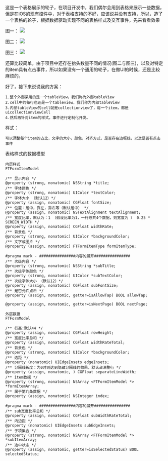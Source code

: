  这是一个表格展示的轮子，在项目开发中，我们偶尔会用到表格来展示一些数据，但是在iOS的现有控件中，对于表格支持的不好，应该说并没有支持，所以，造了一个表格的轮子，根据数据驱动实现不同的表格样式及交互事件，先来看看效果
 
 图一：
![](http://7qnbrb.com1.z0.glb.clouddn.com/form1.png)

图二：
![](http://7qnbrb.com1.z0.glb.clouddn.com/form2.png)

图三：
![](http://7qnbrb.com1.z0.glb.clouddn.com/form3.png)

还算比较简单，由于项目中还存在抬头数量不同的情况(图二与图三)，以及对特定的item具有点击事件，所以如果没有一个通用的轮子，在做UI的时候，还是比较麻烦的。

好了，接下来说说我的方案：
~~~
1.整个外部采用的是一个tableView，我们称为外部tableView
2.cell中的每行也还是一个tableview，我们称为内部tableView
3.内部tableView的cell就是collectionview了，每一个item，都是uicollectionviewCell
4.然后再针对item的样式，事件进行定制化开发。
~~~

样式：
~~~
可以调整每个item的占比，文字的大小，颜色，对齐方式，是否存在边框线，以及是否有点击事件
~~~

表格样式的数据模型
~~~
内层样式
FTFormItemModel

/** 显示内容 */
@property (strong, nonatomic) NSString *title;
/** 字体颜色 */
@property (strong, nonatomic) UIColor *textColor;
/** 字体大小 （默认12）*/
@property (assign, nonatomic) CGFloat fontSize;
/** 位置：居中，靠左，靠右等（默认居中） */
@property (assign, nonatomic) NSTextAlignment textAlignment;
/** 宽度比率，默认为：1 （假设比率为1，一行总共4个数据，则宽度为 ） 0.25 * SCREEN_WIDTH */
@property (assign, nonatomic) CGFloat widthRate;
/** 背景色 */
@property (strong, nonatomic) UIColor *backgroundColor;
/** 文字或图片 */
@property (assign, nonatomic) FTFormItemType formItemType;

#pragma mark - ################内容的展开################
/** 次级内容 */
@property (strong, nonatomic) NSString *subTitle;
/** 次级字体颜色 */
@property (strong, nonatomic) UIColor *subTextColor;
/** 次级字体大小 （默认12）*/
@property (assign, nonatomic) CGFloat subFontSize;
/** 是否允许点击 */
@property (assign, nonatomic, getter=isAllowTap) BOOL allowTap;

@property (assign, nonatomic, getter=isNextPage) BOOL nextPage;
~~~

~~~
外层数据
FTFormModel

/** 行高:默认44 */
@property (assign, nonatomic) CGFloat rowHeight;
/** 宽度比率总和 */
@property (assign, nonatomic) CGFloat widthRateTotal;
/** 背景色 */
@property (strong, nonatomic) UIColor *backgroundColor;
/** 边距 */
@property (nonatomic) UIEdgeInsets edgeInsets;
/** 分隔线长度：为0时则达到隐藏分隔线的效果，默认占满整行 */
@property (assign, nonatomic, ) CGFloat separateLineWidth;
/** item数据 */
@property (strong, nonatomic) NSArray <FTFormItemModel *> *formItemArray;
/** 属于第几条数据 */
@property (assign, nonatomic) NSInteger index;

#pragma mark - ################内容的展开################
/** sub宽度比率总和 */
@property (assign, nonatomic) CGFloat subWidthRateTotal;
/** 内边距 */
@property (nonatomic) UIEdgeInsets subEdgeInsets;
/** 子项集合 */
@property (strong, nonatomic) NSArray <FTFormItemModel *> *subItemArray;
/** 选中状态 */
@property (assign, nonatomic, getter=isSelectedStatus) BOOL selectedStatus;

~~~





